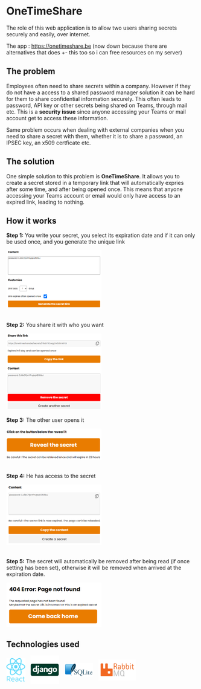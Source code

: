 # OneTimeShare
The role of this web application is to allow two users sharing secrets securely and easily, over internet.

The app : https://onetimeshare.be (now down because there are alternatives that does +- this too so i can free resources on my server)

## The problem

Employees often need to share secrets within a company. However if they do not have a access to a shared password manager solution it can be hard for them to share confidential information securely. This often leads to password, API key or other secrets being shared on Teams, through mail etc. This is a <b>security issue</b> since anyone accessing your Teams or mail account get to access these information.

Same problem occurs when dealing with external companies when you need to share a secret with them, whether it is to share a password, an IPSEC key, an x509 certficate etc.

## The solution

One simple solution to this problem is <b>OneTimeShare</b>. It allows you to create a secret stored in a temporary link that will automatically expries after some time, and after being opened once. This means that anyone accessing your Teams account or email would only have access to an expired link, leading to nothing.

## How it works

<b>Step 1:</b> You write your secret, you select its expiration date and if it can only be used once, and you generate the unique link

<img src="imagesMd/image.png" alt="Secret creation" width="50%"><br/><br/>

<b>Step 2:</b> You share it with who you want

<img src="imagesMd/image-1.png" alt="Secret sharing" width="50%"><br/><br/>
<b>Step 3:</b> The other user opens it

<img src="imagesMd/image-2.png" alt="Secret opened" width="50%"><br/><br/>

<b>Step 4:</b> He has access to the secret

<img src="imagesMd/image-3.png" alt="Secret read" width="50%"><br/><br/>


<b>Step 5:</b> The secret will automatically be removed after being read (if once setting has been set), otherwise it will be removed when arrived at the expiration date.
   
<img src="imagesMd/image-4.png" alt="Secret expired" width="50%">

## Technologies used
<div style="display: flex;flex-direction: row; align-items: center">
<img style="margin-right: 1em;" src="imagesMd/image-5.png" alt="React" width="10%">
<img style="margin-right: 1em;" src="imagesMd/image-6.png" alt="Django" width="15%">
<img style="margin-right: 1em;" src="imagesMd/image-8.png" alt="Django" width="15%">
<img  src="imagesMd/image-7.png" alt="Django" width="20%">
</div>
